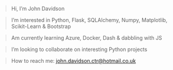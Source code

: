 > Hi, I’m John Davidson

> I’m interested in Python, Flask, SQLAlchemy, Numpy, Matplotlib, Scikit-Learn & Bootstrap

> Am currently learning Azure, Docker, Dash & dabbling with JS

> I’m looking to collaborate on interesting Python projects

> How to reach me: john.davidson.ctr@hotmail.co.uk

<!---
John-E-Davidson72/John-E-Davidson72 is a ✨ special ✨ repository because its `README.md` (this file) appears on your GitHub profile.
You can click the Preview link to take a look at your changes.
--->
